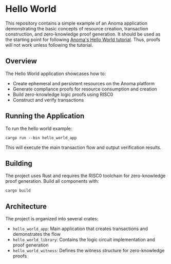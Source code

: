 # Hello World

This repository contains a simple example of an Anoma application demonstrating the basic concepts of resource creation, transaction construction, and zero-knowledge proof generation. It should be used as the starting point for following [Anoma's Hello World tutorial](https://docs.anoma.net/build/your-first-anoma-application). Thus, proofs will not work unless following the tutorial.

## Overview

The Hello World application showcases how to:
- Create ephemeral and persistent resources on the Anoma platform
- Generate compliance proofs for resource consumption and creation
- Build zero-knowledge logic proofs using RISC0
- Construct and verify transactions

## Running the Application

To run the hello world example:

```shell
cargo run --bin hello_world_app
```

This will execute the main transaction flow and output verification results.

## Building

The project uses Rust and requires the RISC0 toolchain for zero-knowledge proof generation. Build all components with:

```shell
cargo build
```

## Architecture

The project is organized into several crates:

- `hello_world_app`: Main application that creates transactions and demonstrates the flow
- `hello_world_library`: Contains the logic circuit implementation and proof generation
- `hello_world_witness`: Defines the witness structure for zero-knowledge proofs
